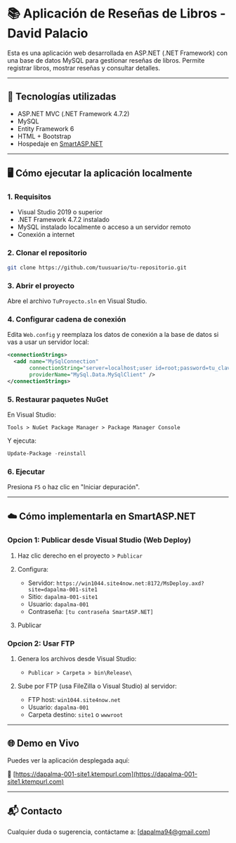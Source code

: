 # 📚 Aplicación de Reseñas de Libros - David Palacio

Esta es una aplicación web desarrollada en ASP.NET (.NET Framework) con una base de datos MySQL para gestionar reseñas de libros. Permite registrar libros, mostrar reseñas y consultar detalles.

---

## 🚀 Tecnologías utilizadas

* ASP.NET MVC (.NET Framework 4.7.2)
* MySQL
* Entity Framework 6
* HTML + Bootstrap
* Hospedaje en [SmartASP.NET](https://www.smartasp.net/)

---

## 🖥️ Cómo ejecutar la aplicación localmente

### 1. Requisitos

* Visual Studio 2019 o superior
* .NET Framework 4.7.2 instalado
* MySQL instalado localmente o acceso a un servidor remoto
* Conexión a internet

### 2. Clonar el repositorio

```bash
git clone https://github.com/tuusuario/tu-repositorio.git
```

### 3. Abrir el proyecto

Abre el archivo `TuProyecto.sln` en Visual Studio.

### 4. Configurar cadena de conexión

Edita `Web.config` y reemplaza los datos de conexión a la base de datos si vas a usar un servidor local:

```xml
<connectionStrings>
  <add name="MySqlConnection"
       connectionString="server=localhost;user id=root;password=tu_clave;database=nombre_bd"
       providerName="MySql.Data.MySqlClient" />
</connectionStrings>
```

### 5. Restaurar paquetes NuGet

En Visual Studio:

```
Tools > NuGet Package Manager > Package Manager Console
```

Y ejecuta:

```powershell
Update-Package -reinstall
```

### 6. Ejecutar

Presiona `F5` o haz clic en "Iniciar depuración".

---

## ☁️ Cómo implementarla en SmartASP.NET

### Opcion 1: Publicar desde Visual Studio (Web Deploy)

1. Haz clic derecho en el proyecto > `Publicar`
2. Configura:

   * Servidor: `https://win1044.site4now.net:8172/MsDeploy.axd?site=dapalma-001-site1`
   * Sitio: `dapalma-001-site1`
   * Usuario: `dapalma-001`
   * Contraseña: `[tu contraseña SmartASP.NET]`
3. Publicar

### Opcion 2: Usar FTP

1. Genera los archivos desde Visual Studio:

   * `Publicar > Carpeta > bin\Release\`
2. Sube por FTP (usa FileZilla o Visual Studio) al servidor:

   * FTP host: `win1044.site4now.net`
   * Usuario: `dapalma-001`
   * Carpeta destino: `site1` o `wwwroot`

---

## 🌐 Demo en Vivo

Puedes ver la aplicación desplegada aquí:

🔗 [https://dapalma-001-site1.ktempurl.com](https://dapalma-001-site1.ktempurl.com)

---

## 📬 Contacto

Cualquier duda o sugerencia, contáctame a: [dapalma94@gmail.com]
